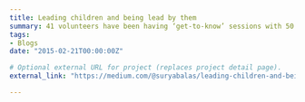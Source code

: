 ```yaml
---
title: Leading children and being lead by them
summary: 41 volunteers have been having ‘get-to-know’ sessions with 50 underprivileged children over the past 2 months.
tags:
- Blogs
date: "2015-02-21T00:00:00Z"

# Optional external URL for project (replaces project detail page).
external_link: "https://medium.com/@suryabalas/leading-children-and-being-lead-by-them-341fa6e3a7c0"

---
```

